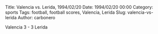 Title: Valencia vs. Lerida, 1994/02/20
Date: 1994/02/20 00:00
Category: sports
Tags: football, football scores, Valencia, Lerida
Slug: valencia-vs-lerida
Author: carbonero


Valencia 3 - 3 Lerida
